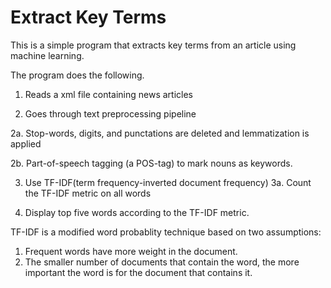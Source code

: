 # Extract Key Terms
This is a simple program that extracts key terms from an article using machine learning.

The program does the following.

1.  Reads a xml file containing news articles

2.  Goes through text preprocessing pipeline

  2a. Stop-words, digits, and punctations are deleted and lemmatization is applied

  2b. Part-of-speech tagging (a POS-tag) to mark nouns as keywords.

3.  Use TF-IDF(term frequency-inverted document frequency)
3a. Count the TF-IDF metric on all words  

4.  Display top five words according to the TF-IDF metric.

TF-IDF is a modified word probablity technique based on two  assumptions:

1. Frequent words have more weight in the document.
2. The smaller number of documents that contain the word, the more important the word is for the document that contains it.





